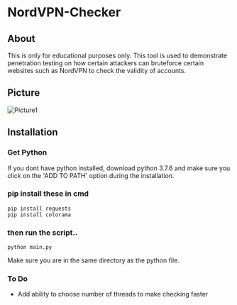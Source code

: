 # NordVPN-Checker

## About
This is only for educational purposes only. This tool is used to demonstrate penetration testing on how certain attackers can bruteforce certain websites such as NordVPN to check the validity of accounts.

## Picture
![Picture1](https://i.ibb.co/Cv0bCnv/Screenshot-97.png)

## Installation
### Get Python
If you dont have python installed, download python 3.7.6
and make sure you click on the 'ADD TO PATH' option during
the installation.

### pip install these in cmd
```
pip install requests
pip install colorama
```

### then run the script..
```
python main.py
```
Make sure you are in the same directory as the 
python file.

### To Do
- Add ability to choose number of threads to make checking faster

